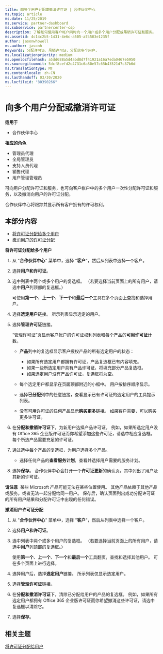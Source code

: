 ```yaml
---
title: 向多个用户分配或撤消许可证 | 合作伙伴中心
ms.topic: article
ms.date: 11/25/2019
ms.service: partner-dashboard
ms.subservice: partnercenter-csp
description: 了解如何使用客户帐户同时向一个用户或多个用户分配或吊销许可证和服务。
ms.assetid: 4c14c2b5-1431-4e6c-a505-a74503e1235f
author: jasonwhowell
ms.author: jasonh
Keywords: 分配许可证，吊销许可证，分配给多个用户，
ms.localizationpriority: medium
ms.openlocfilehash: a5dd688a5d4abd8d7f41921a16a7eda0467e5950
ms.sourcegitcommit: 5dcf8cefd2c4731c6a80e57c65b43521d7c37b6d
ms.translationtype: MT
ms.contentlocale: zh-CN
ms.lasthandoff: 03/30/2020
ms.locfileid: "80390266"
---
```

# <a name="assign-or-revoke-licenses-to-multiple-users"></a>向多个用户分配或撤消许可证

**适用于**

- 合作伙伴中心

**相应的角色**

- 管理员代理
- 全局管理员
- 支持人员代理
- 销售代理
- 用户管理管理员

可向用户分配许可证和服务，也可向客户帐户中的多个用户一次性分配许可证和服务，以及撤消向用户的许可证分配。

合作伙伴中心将跟踪并显示所有客户拥有的许可权利。

## <a name="in-this-section"></a>本部分内容


- [将许可证分配给多个用户](#assign-licenses-to-groups)
- [撤消用户的许可证分配](#revoking-licenses)

<a href="" id="assign-licenses-to-groups"></a>**将许可证分配给多个用户**


1. 从 "**合作伙伴中心**" 菜单中，选择 "**客户**"，然后从列表中选择一个客户。

2. 选择**用户和许可证**。

3. 选中列表中两个或多个用户的复选框。 （若要选择当前页面上的所有用户，请选中**用户**列顶部的复选框。）

    可使用**第一个**、**上一个**、**下一个**和**最后一个**工具在多个页面上查找和选择用户。

4. 选择**选定用户**链接。 所示列表显示选定的用户。

5. 选择**管理许可证**链接。

    “管理许可证”页显示客户帐户的许可证权利列表和每个产品的**可用许可证**计数。

    -   **产品**列中的复选框显示客户授权产品的所有选定用户的状态：

        -   如果所有选定用户都拥有许可证，产品复选框已有内容填充。
        -   如果一些所选定用户具有产品许可证，将填充部分产品复选框。
        -   如果选定用户没有产品许可证，复选框将为空。
    -   每个选定用户都显示在页面顶部附近的小框中。 用户按排序顺序显示。

    -   选择**已分配**列中的任意链接，查看显示已有许可证的选定用户的工具提示列表。

    -   没有可用许可证的任何产品显示**购买更多**链接。 如果客户需要，可以购买更多许可证。

6.  在**分配和撤销许可证**下，为新用户选择产品许可证。 例如，如果所选定用户没有 Office 365 企业版许可证而你希望添加这些许可证，请选中相应复选框。 每个所选产品需要充足的许可证。

7. 通过选中每个产品的复选框，为用户选择多个产品。
    -   选择任何产品的**查看服务计划**，查看并选择用户需要的服务计划。

8. 选择**保存**。 合作伙伴中心会打开一个**许可证更新**的确认页，其中列出了用户及其新的许可证。

**请注意**  某些 Microsoft 产品可能无法在某些位置使用。 其他产品依赖于其他产品或服务，或者无法一起分配给同一用户。 保存后，确认页面列出成功分配许可证的所有用户结果和分配许可证中出现的任何错误。


<a href="" id="revoking-licenses"></a>**撤消用户许可证分配**


1. 从 "**合作伙伴中心**" 菜单中，选择 "**客户**"，然后从列表中选择一个客户。

2. 选择**用户和许可证**。

3. 选中列表中两个或多个用户的复选框。 （若要选择当前页面上的所有用户，请选中**用户**列顶部的复选框。）

    使用**第一个**、**上一个**、**下一个**和**最后一个**工具翻页，查找和选择其他用户。 可在多个页面上进行选择。

4. 选择用户后，选择**选定用户**链接。 所示列表仅显示选定用户。

5. 选择**管理许可证**链接。

6. 在**分配和撤消许可证**下，清除已分配给用户的产品的复选框。 例如，如果所有选定用户都拥有 Office 365 企业版许可证而你希望撤消这些许可证，请选中复选框以清除它。

7. 选择**保存**。

## <a name="related-topics"></a>相关主题

[将许可证分配给用户](assign-licenses-to-users.md)
